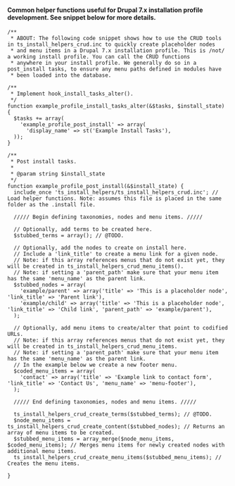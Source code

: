 #### Common helper functions useful for Drupal 7.x installation profile development. See snippet below for more details.

    /**
     * ABOUT: The following code snippet shows how to use the CRUD tools in ts_install_helpers_crud.inc to quickly create placeholder nodes
     * and menu items in a Drupal 7.x installation profile. This is /not/ a working install profile. You can call the CRUD functions
     * anywhere in your install profile. We generally do so in a post_install tasks, to ensure any menu paths defined in modules have
     * been loaded into the database.
    
    /**
     * Implement hook_install_tasks_alter().
     */
    function example_profile_install_tasks_alter(&$tasks, $install_state) {
      $tasks += array(
        'example_profile_post_install' => array(
          'display_name' => st('Example Install Tasks'),
      ));
    }
    
    /**
     * Post install tasks.
     *
     * @param string $install_state 
     */
    function example_profile_post_install(&$install_state) {
      include_once 'ts_install_helpers/ts_install_helpers_crud.inc'; // Load helper functions. Note: assumes this file is placed in the same folder as the .install file.
      
      ///// Begin defining taxonomies, nodes and menu items. /////
      
      // Optionally, add terms to be created here.
      $stubbed_terms = array(); // @TODO.
      
      // Optionally, add the nodes to create on install here.
      // Include a 'link_title' to create a menu link for a given node.
      // Note: if this array references menus that do not exist yet, they will be created in ts_install_helpers_crud_menu_items().
      // Note: if setting a 'parent_path' make sure that your menu item has the same 'menu_name' as the parent link.
      $stubbed_nodes = array(
        'example/parent' => array('title' => 'This is a placeholder node', 'link_title' => 'Parent link'),
        'example/child' => array('title' => 'This is a placeholder node', 'link_title' => 'Child link', 'parent_path' => 'example/parent'),
      );
      
      // Optionally, add menu items to create/alter that point to codified URLs.
      // Note: if this array references menus that do not exist yet, they will be created in ts_install_helpers_crud_menu_items.
      // Note: if setting a 'parent_path' make sure that your menu item has the same 'menu_name' as the parent link.
      // In the example below we create a new footer menu.
      $coded_menu_items = array(
        'contact' => array('title' => 'Example link to contact form', 'link_title' => 'Contact Us', 'menu_name' => 'menu-footer'),
      );
      
      ///// End defining taxonomies, nodes and menu items. /////
    
      ts_install_helpers_crud_create_terms($stubbed_terms); // @TODO.
      $node_menu_items = ts_install_helpers_crud_create_content($stubbed_nodes); // Returns an array of menu items to be created.
      $stubbed_menu_items = array_merge($node_menu_items, $coded_menu_items); // Merges menu items for newly created nodes with additional menu items.
      ts_install_helpers_crud_create_menu_items($stubbed_menu_items); // Creates the menu items.
    
    }